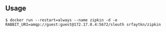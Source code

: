 ## Usage
`$ docker run --restart=always --name zipkin -d -e RABBIT_URI=amqp://guest:guest@172.17.0.4:5672/sleuth srfaytkn/zipkin`
